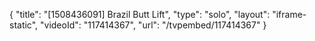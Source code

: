 {
    "title": "[1508436091] Brazil Butt Lift",
    "type": "solo",
    "layout": "iframe-static",
    "videoId": "117414367",
    "url": "\/tvpembed\/117414367"
}
